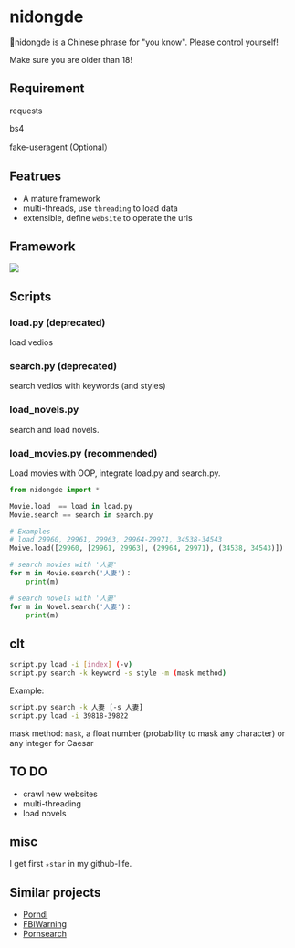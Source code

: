 # nidongde
🔞nidongde is a Chinese phrase for "you know". Please control yourself!

Make sure you are older than 18!

## Requirement

requests

bs4

fake-useragent (Optional）

## Featrues

- A mature framework
- multi-threads, use `threading` to load data
- extensible, define `website` to operate the urls

## Framework

![](https://github.com/Freakwill/nidongde/blob/master/framework.png)


## Scripts

### load.py (deprecated)
load vedios

### search.py (deprecated)
search vedios with keywords (and styles)

### load_novels.py
search and load novels.

### load_movies.py (recommended)
Load movies with OOP, integrate load.py and search.py.

```python
from nidongde import *

Movie.load  == load in load.py
Movie.search == search in search.py

# Examples
# load 29960, 29961, 29963, 29964-29971, 34538-34543
Moive.load([29960, [29961, 29963], (29964, 29971), (34538, 34543)])

# search movies with '人妻'
for m in Movie.search('人妻')：
    print(m)

# search novels with '人妻'
for m in Novel.search('人妻')：
    print(m)
```

## clt

```bash
script.py load -i [index] (-v)
script.py search -k keyword -s style -m (mask method)
```

Example:
```bash
script.py search -k 人妻 [-s 人妻]
script.py load -i 39818-39822
```
mask method: `mask`, a float number (probability to mask any character) or any integer for Caesar

## TO DO

- crawl new websites
- multi-threading
- load novels

## misc
I get first `✭star` in my github-life.

## Similar projects
* [Porndl](https://github.com/Ybow/porndl)
* [FBIWarning](https://github.com/nusr/FBIWarning)
* [Pornsearch](https://github.com/LucasLeandro1204/Pornsearch)
